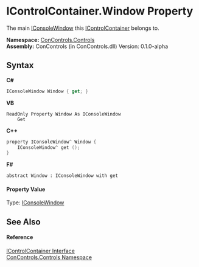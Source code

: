 # IControlContainer.Window Property 
 

The main <a href="0b7e293f-5cea-bd62-4e33-f904658aa560">IConsoleWindow</a> this <a href="c8908abc-151b-93a6-2f1f-67a1ae49c0ef">IControlContainer</a> belongs to.

**Namespace:**&nbsp;<a href="8161a036-2926-0ace-99d3-20346d250e3b">ConControls.Controls</a><br />**Assembly:**&nbsp;ConControls (in ConControls.dll) Version: 0.1.0-alpha

## Syntax

**C#**<br />
``` C#
IConsoleWindow Window { get; }
```

**VB**<br />
``` VB
ReadOnly Property Window As IConsoleWindow
	Get
```

**C++**<br />
``` C++
property IConsoleWindow^ Window {
	IConsoleWindow^ get ();
}
```

**F#**<br />
``` F#
abstract Window : IConsoleWindow with get

```


#### Property Value
Type: <a href="0b7e293f-5cea-bd62-4e33-f904658aa560">IConsoleWindow</a>

## See Also


#### Reference
<a href="c8908abc-151b-93a6-2f1f-67a1ae49c0ef">IControlContainer Interface</a><br /><a href="8161a036-2926-0ace-99d3-20346d250e3b">ConControls.Controls Namespace</a><br />